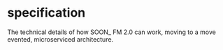 # specification
The technical details of how SOON_ FM 2.0 can work, moving to a move evented, microserviced architecture.
